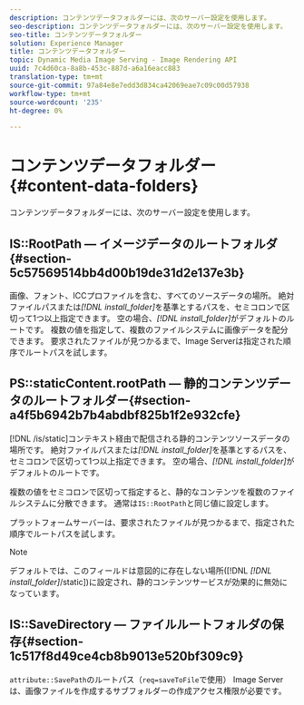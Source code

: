 ```yaml
---
description: コンテンツデータフォルダーには、次のサーバー設定を使用します。
seo-description: コンテンツデータフォルダーには、次のサーバー設定を使用します。
seo-title: コンテンツデータフォルダー
solution: Experience Manager
title: コンテンツデータフォルダー
topic: Dynamic Media Image Serving - Image Rendering API
uuid: 7c4d60ca-8a8b-453c-887d-a6a16eacc883
translation-type: tm+mt
source-git-commit: 97a84e8e7edd3d834ca42069eae7c09c00d57938
workflow-type: tm+mt
source-wordcount: '235'
ht-degree: 0%

---
```



# コンテンツデータフォルダー{#content-data-folders}

コンテンツデータフォルダーには、次のサーバー設定を使用します。

## IS::RootPath — イメージデータのルートフォルダ{#section-5c57569514bb4d00b19de31d2e137e3b}

画像、フォント、ICCプロファイルを含む、すべてのソースデータの場所。 絶対ファイルパスまたは&#x200B;*[!DNL install_folder]*&#x200B;を基準とするパスを、セミコロンで区切って1つ以上指定できます。 空の場合、*[!DNL install_folder]*&#x200B;がデフォルトのルートです。 複数の値を指定して、複数のファイルシステムに画像データを配分できます。 要求されたファイルが見つかるまで、Image Serverは指定された順序でルートパスを試します。

## PS::staticContent.rootPath — 静的コンテンツデータのルートフォルダー{#section-a4f5b6942b7b4abdbf825b1f2e932cfe}

[!DNL /is/static]コンテキスト経由で配信される静的コンテンツソースデータの場所です。 絶対ファイルパスまたは&#x200B;*[!DNL install_folder]*&#x200B;を基準とするパスを、セミコロンで区切って1つ以上指定できます。 空の場合、*[!DNL install_folder]*&#x200B;がデフォルトのルートです。

複数の値をセミコロンで区切って指定すると、静的なコンテンツを複数のファイルシステムに分散できます。 通常は`IS::RootPath`と同じ値に設定します。

プラットフォームサーバーは、要求されたファイルが見つかるまで、指定された順序でルートパスを試します。

>[!NOTE]
>
>デフォルトでは、このフィールドは意図的に存在しない場所([!DNL *[!DNL install_folder]*/static])に設定され、静的コンテンツサービスが効果的に無効になっています。

## IS::SaveDirectory — ファイルルートフォルダの保存{#section-1c517f8d49ce4cb8b9013e520bf309c9}

`attribute::SavePath`のルートパス（`req=saveToFile`で使用） Image Serverは、画像ファイルを作成するサブフォルダーの作成アクセス権限が必要です。
